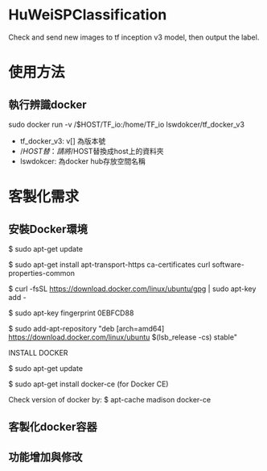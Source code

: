 # HuWeiSPClassification
Check and send new images to tf inception v3 model, then output the label.


# 使用方法
## 執行辨識docker
sudo docker run -v /$HOST/TF_io:/home/TF_io lswdokcer/tf_docker_v3

* tf_docker_v3: v[] 為版本號
* /$HOST替：請將/$HOST替換成host上的資料夾
* lswdokcer: 為docker hub存放空間名稱

# 客製化需求
## 安裝Docker環境
$ sudo apt-get update

$ sudo apt-get install apt-transport-https ca-certificates curl software-properties-common

$ curl -fsSL https://download.docker.com/linux/ubuntu/gpg | sudo apt-key add -

$ sudo apt-key fingerprint 0EBFCD88

$ sudo add-apt-repository "deb [arch=amd64] https://download.docker.com/linux/ubuntu $(lsb_release -cs)  stable"


INSTALL DOCKER

$ sudo apt-get update

$ sudo apt-get install docker-ce (for Docker CE)

Check version of docker by: $ apt-cache madison docker-ce


## 客製化docker容器

## 功能增加與修改
